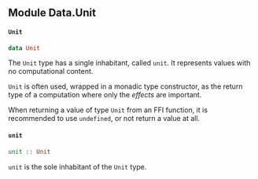 ## Module Data.Unit

#### `Unit`

``` purescript
data Unit
```

The `Unit` type has a single inhabitant, called `unit`. It represents
values with no computational content.

`Unit` is often used, wrapped in a monadic type constructor, as the
return type of a computation where only the _effects_ are important.

When returning a value of type `Unit` from an FFI function, it is
recommended to use `undefined`, or not return a value at all.

#### `unit`

``` purescript
unit :: Unit
```

`unit` is the sole inhabitant of the `Unit` type.


